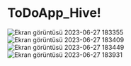 # ToDoApp_Hive!

![Ekran görüntüsü 2023-06-27 183355](https://github.com/balkayunus7/ToDoApp_Hive/assets/98759759/c13c4b5d-a42e-4267-8751-9c716f3edb11)
![Ekran görüntüsü 2023-06-27 183409](https://github.com/balkayunus7/ToDoApp_Hive/assets/98759759/3a54d370-734c-49f6-9052-d166a81a1a9e)
![Ekran görüntüsü 2023-06-27 183449](https://github.com/balkayunus7/ToDoApp_Hive/assets/98759759/64903d10-2567-4fbb-9e4e-798fe3dfa2cc)
![Ekran görüntüsü 2023-06-27 183931](https://github.com/balkayunus7/ToDoApp_Hive/assets/98759759/2b9fda9a-d965-4528-96cb-918425212ea4)


